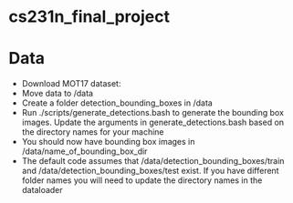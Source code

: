 # cs231n_final_project
# Data
- Download MOT17 dataset:
- Move data to /data
- Create a folder detection_bounding_boxes in /data
- Run ./scripts/generate_detections.bash to generate the bounding box images. Update the arguments in generate_detections.bash based on the directory names for your machine
- You should now have bounding box images in /data/name_of_bounding_box_dir
- The default code assumes that /data/detection_bounding_boxes/train and /data/detection_bounding_boxes/test exist. If you have different folder names you will need to update the directory names in the dataloader
